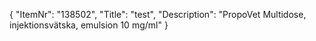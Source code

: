 {
  "ItemNr": "138502",
  "Title": "test",
  "Description": "PropoVet Multidose, injektionsvätska, emulsion 10 mg/ml"
}